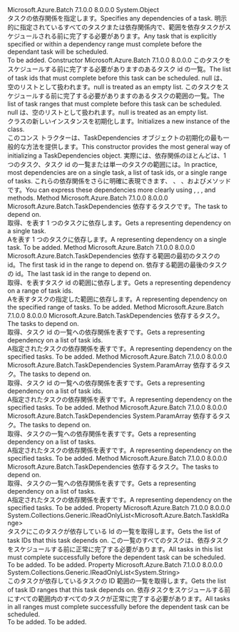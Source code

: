 <Type Name="TaskDependencies" FullName="Microsoft.Azure.Batch.TaskDependencies">
  <TypeSignature Language="C#" Value="public class TaskDependencies" />
  <TypeSignature Language="ILAsm" Value=".class public auto ansi beforefieldinit TaskDependencies extends System.Object" />
  <TypeSignature Language="DocId" Value="T:Microsoft.Azure.Batch.TaskDependencies" />
  <TypeSignature Language="VB.NET" Value="Public Class TaskDependencies" />
  <TypeSignature Language="F#" Value="type TaskDependencies = class&#xA;    interface ITransportObjectProvider&lt;TaskDependencies&gt;&#xA;    interface IPropertyMetadata&#xA;    interface IModifiable&#xA;    interface IReadOnly" />
  <AssemblyInfo>
    <AssemblyName>Microsoft.Azure.Batch</AssemblyName>
    <AssemblyVersion>7.1.0.0</AssemblyVersion>
    <AssemblyVersion>8.0.0.0</AssemblyVersion>
  </AssemblyInfo>
  <Base>
    <BaseTypeName>System.Object</BaseTypeName>
  </Base>
  <Interfaces />
  <Docs>
    <summary>
            <span data-ttu-id="1cb8d-101">タスクの依存関係を指定します。</span><span class="sxs-lookup"><span data-stu-id="1cb8d-101">Specifies any dependencies of a task.</span></span> <span data-ttu-id="1cb8d-102">明示的に指定されているすべてのタスクまたは依存関係内で、範囲を依存タスクがスケジュールされる前に完了する必要があります。</span><span class="sxs-lookup"><span data-stu-id="1cb8d-102">Any task that is explicitly specified or within a dependency range must complete before the dependant task will be scheduled.</span></span>
            </summary>
    <remarks>To be added.</remarks>
  </Docs>
  <Members>
    <Member MemberName=".ctor">
      <MemberSignature Language="C#" Value="public TaskDependencies (System.Collections.Generic.IEnumerable&lt;string&gt; taskIds, System.Collections.Generic.IEnumerable&lt;Microsoft.Azure.Batch.TaskIdRange&gt; taskIdRanges);" />
      <MemberSignature Language="ILAsm" Value=".method public hidebysig specialname rtspecialname instance void .ctor(class System.Collections.Generic.IEnumerable`1&lt;string&gt; taskIds, class System.Collections.Generic.IEnumerable`1&lt;class Microsoft.Azure.Batch.TaskIdRange&gt; taskIdRanges) cil managed" />
      <MemberSignature Language="DocId" Value="M:Microsoft.Azure.Batch.TaskDependencies.#ctor(System.Collections.Generic.IEnumerable{System.String},System.Collections.Generic.IEnumerable{Microsoft.Azure.Batch.TaskIdRange})" />
      <MemberSignature Language="VB.NET" Value="Public Sub New (taskIds As IEnumerable(Of String), taskIdRanges As IEnumerable(Of TaskIdRange))" />
      <MemberSignature Language="F#" Value="new Microsoft.Azure.Batch.TaskDependencies : seq&lt;string&gt; * seq&lt;Microsoft.Azure.Batch.TaskIdRange&gt; -&gt; Microsoft.Azure.Batch.TaskDependencies" Usage="new Microsoft.Azure.Batch.TaskDependencies (taskIds, taskIdRanges)" />
      <MemberType>Constructor</MemberType>
      <AssemblyInfo>
        <AssemblyName>Microsoft.Azure.Batch</AssemblyName>
        <AssemblyVersion>7.1.0.0</AssemblyVersion>
        <AssemblyVersion>8.0.0.0</AssemblyVersion>
      </AssemblyInfo>
      <Parameters>
        <Parameter Name="taskIds" Type="System.Collections.Generic.IEnumerable&lt;System.String&gt;" />
        <Parameter Name="taskIdRanges" Type="System.Collections.Generic.IEnumerable&lt;Microsoft.Azure.Batch.TaskIdRange&gt;" />
      </Parameters>
      <Docs>
        <param name="taskIds"><span data-ttu-id="1cb8d-103">このタスクをスケジュールする前に完了する必要がありますのあるタスク id の一覧。</span><span class="sxs-lookup"><span data-stu-id="1cb8d-103">The list of task ids that must complete before this task can be scheduled.</span></span> <span data-ttu-id="1cb8d-104">null は、空のリストとして扱われます。</span><span class="sxs-lookup"><span data-stu-id="1cb8d-104">null is treated as an empty list.</span></span></param>
        <param name="taskIdRanges"><span data-ttu-id="1cb8d-105">このタスクをスケジュールする前に完了する必要がありますのあるタスクの範囲の一覧。</span><span class="sxs-lookup"><span data-stu-id="1cb8d-105">The list of task ranges that must complete before this task can be scheduled.</span></span> <span data-ttu-id="1cb8d-106">null は、空のリストとして扱われます。</span><span class="sxs-lookup"><span data-stu-id="1cb8d-106">null is treated as an empty list.</span></span></param>
        <summary>
            <span data-ttu-id="1cb8d-107"><see cref="T:Microsoft.Azure.Batch.TaskDependencies" /> クラスの新しいインスタンスを初期化します。</span><span class="sxs-lookup"><span data-stu-id="1cb8d-107">Initializes a new instance of the <see cref="T:Microsoft.Azure.Batch.TaskDependencies" /> class.</span></span>
            </summary>
        <remarks><span data-ttu-id="1cb8d-108">このコンス トラクターは、TaskDependencies オブジェクトの初期化の最も一般的な方法を提供します。</span><span class="sxs-lookup"><span data-stu-id="1cb8d-108">This constructor provides the most general way of initializing a TaskDependencies object.</span></span>
            <span data-ttu-id="1cb8d-109">実際には、依存関係のほとんどは、1 つのタスク、タスク id の一覧または単一のタスクの範囲には。</span><span class="sxs-lookup"><span data-stu-id="1cb8d-109">In practice, most dependencies are on a single task, a list of task ids, or a single range of tasks.</span></span> <span data-ttu-id="1cb8d-110">これらの依存関係をさらに明確に表現できます<see cref="M:Microsoft.Azure.Batch.TaskDependencies.OnId(System.String)" />、 <see cref="M:Microsoft.Azure.Batch.TaskDependencies.OnIds(System.String[])" />、 <see cref="M:Microsoft.Azure.Batch.TaskDependencies.OnTasks(Microsoft.Azure.Batch.CloudTask[])" />、および<see cref="M:Microsoft.Azure.Batch.TaskDependencies.OnIdRange(System.Int32,System.Int32)" />メソッドです。</span><span class="sxs-lookup"><span data-stu-id="1cb8d-110">You can express these dependencies more clearly using <see cref="M:Microsoft.Azure.Batch.TaskDependencies.OnId(System.String)" />, <see cref="M:Microsoft.Azure.Batch.TaskDependencies.OnIds(System.String[])" />, <see cref="M:Microsoft.Azure.Batch.TaskDependencies.OnTasks(Microsoft.Azure.Batch.CloudTask[])" />, and <see cref="M:Microsoft.Azure.Batch.TaskDependencies.OnIdRange(System.Int32,System.Int32)" /> methods.</span></span></remarks>
      </Docs>
    </Member>
    <Member MemberName="OnId">
      <MemberSignature Language="C#" Value="public static Microsoft.Azure.Batch.TaskDependencies OnId (string id);" />
      <MemberSignature Language="ILAsm" Value=".method public static hidebysig class Microsoft.Azure.Batch.TaskDependencies OnId(string id) cil managed" />
      <MemberSignature Language="DocId" Value="M:Microsoft.Azure.Batch.TaskDependencies.OnId(System.String)" />
      <MemberSignature Language="VB.NET" Value="Public Shared Function OnId (id As String) As TaskDependencies" />
      <MemberSignature Language="F#" Value="static member OnId : string -&gt; Microsoft.Azure.Batch.TaskDependencies" Usage="Microsoft.Azure.Batch.TaskDependencies.OnId id" />
      <MemberType>Method</MemberType>
      <AssemblyInfo>
        <AssemblyName>Microsoft.Azure.Batch</AssemblyName>
        <AssemblyVersion>7.1.0.0</AssemblyVersion>
        <AssemblyVersion>8.0.0.0</AssemblyVersion>
      </AssemblyInfo>
      <ReturnValue>
        <ReturnType>Microsoft.Azure.Batch.TaskDependencies</ReturnType>
      </ReturnValue>
      <Parameters>
        <Parameter Name="id" Type="System.String" />
      </Parameters>
      <Docs>
        <param name="id"><span data-ttu-id="1cb8d-111">依存するタスクです。</span><span class="sxs-lookup"><span data-stu-id="1cb8d-111">The task to depend on.</span></span></param>
        <summary>
            <span data-ttu-id="1cb8d-112">取得、<see cref="T:Microsoft.Azure.Batch.TaskDependencies" />を表す 1 つのタスクに依存します。</span><span class="sxs-lookup"><span data-stu-id="1cb8d-112">Gets a <see cref="T:Microsoft.Azure.Batch.TaskDependencies" /> representing dependency on a single task.</span></span>
            </summary>
        <returns><span data-ttu-id="1cb8d-113">A<see cref="T:Microsoft.Azure.Batch.TaskDependencies" />を表す 1 つのタスクに依存します。</span><span class="sxs-lookup"><span data-stu-id="1cb8d-113">A <see cref="T:Microsoft.Azure.Batch.TaskDependencies" /> representing dependency on a single task.</span></span></returns>
        <remarks>To be added.</remarks>
      </Docs>
    </Member>
    <Member MemberName="OnIdRange">
      <MemberSignature Language="C#" Value="public static Microsoft.Azure.Batch.TaskDependencies OnIdRange (int start, int end);" />
      <MemberSignature Language="ILAsm" Value=".method public static hidebysig class Microsoft.Azure.Batch.TaskDependencies OnIdRange(int32 start, int32 end) cil managed" />
      <MemberSignature Language="DocId" Value="M:Microsoft.Azure.Batch.TaskDependencies.OnIdRange(System.Int32,System.Int32)" />
      <MemberSignature Language="VB.NET" Value="Public Shared Function OnIdRange (start As Integer, end As Integer) As TaskDependencies" />
      <MemberSignature Language="F#" Value="static member OnIdRange : int * int -&gt; Microsoft.Azure.Batch.TaskDependencies" Usage="Microsoft.Azure.Batch.TaskDependencies.OnIdRange (start, end)" />
      <MemberType>Method</MemberType>
      <AssemblyInfo>
        <AssemblyName>Microsoft.Azure.Batch</AssemblyName>
        <AssemblyVersion>7.1.0.0</AssemblyVersion>
        <AssemblyVersion>8.0.0.0</AssemblyVersion>
      </AssemblyInfo>
      <ReturnValue>
        <ReturnType>Microsoft.Azure.Batch.TaskDependencies</ReturnType>
      </ReturnValue>
      <Parameters>
        <Parameter Name="start" Type="System.Int32" />
        <Parameter Name="end" Type="System.Int32" />
      </Parameters>
      <Docs>
        <param name="start"><span data-ttu-id="1cb8d-114">依存する範囲の最初のタスクの id。</span><span class="sxs-lookup"><span data-stu-id="1cb8d-114">The first task id in the range to depend on.</span></span></param>
        <param name="end"><span data-ttu-id="1cb8d-115">依存する範囲の最後のタスクの id。</span><span class="sxs-lookup"><span data-stu-id="1cb8d-115">The last task id in the range to depend on.</span></span></param>
        <summary>
            <span data-ttu-id="1cb8d-116">取得、<see cref="T:Microsoft.Azure.Batch.TaskDependencies" />を表すタスク id の範囲に依存します。</span><span class="sxs-lookup"><span data-stu-id="1cb8d-116">Gets a <see cref="T:Microsoft.Azure.Batch.TaskDependencies" /> representing dependency on a range of task ids.</span></span>
            </summary>
        <returns><span data-ttu-id="1cb8d-117">A<see cref="T:Microsoft.Azure.Batch.TaskDependencies" />を表すタスクの指定した範囲に依存します。</span><span class="sxs-lookup"><span data-stu-id="1cb8d-117">A <see cref="T:Microsoft.Azure.Batch.TaskDependencies" /> representing dependency on the specified range of tasks.</span></span></returns>
        <remarks>To be added.</remarks>
      </Docs>
    </Member>
    <Member MemberName="OnIds">
      <MemberSignature Language="C#" Value="public static Microsoft.Azure.Batch.TaskDependencies OnIds (System.Collections.Generic.IEnumerable&lt;string&gt; ids);" />
      <MemberSignature Language="ILAsm" Value=".method public static hidebysig class Microsoft.Azure.Batch.TaskDependencies OnIds(class System.Collections.Generic.IEnumerable`1&lt;string&gt; ids) cil managed" />
      <MemberSignature Language="DocId" Value="M:Microsoft.Azure.Batch.TaskDependencies.OnIds(System.Collections.Generic.IEnumerable{System.String})" />
      <MemberSignature Language="VB.NET" Value="Public Shared Function OnIds (ids As IEnumerable(Of String)) As TaskDependencies" />
      <MemberSignature Language="F#" Value="static member OnIds : seq&lt;string&gt; -&gt; Microsoft.Azure.Batch.TaskDependencies" Usage="Microsoft.Azure.Batch.TaskDependencies.OnIds ids" />
      <MemberType>Method</MemberType>
      <AssemblyInfo>
        <AssemblyName>Microsoft.Azure.Batch</AssemblyName>
        <AssemblyVersion>7.1.0.0</AssemblyVersion>
        <AssemblyVersion>8.0.0.0</AssemblyVersion>
      </AssemblyInfo>
      <ReturnValue>
        <ReturnType>Microsoft.Azure.Batch.TaskDependencies</ReturnType>
      </ReturnValue>
      <Parameters>
        <Parameter Name="ids" Type="System.Collections.Generic.IEnumerable&lt;System.String&gt;" />
      </Parameters>
      <Docs>
        <param name="ids"><span data-ttu-id="1cb8d-118">依存するタスク。</span><span class="sxs-lookup"><span data-stu-id="1cb8d-118">The tasks to depend on.</span></span></param>
        <summary>
            <span data-ttu-id="1cb8d-119">取得、<see cref="T:Microsoft.Azure.Batch.TaskDependencies" />タスク id の一覧への依存関係を表すです。</span><span class="sxs-lookup"><span data-stu-id="1cb8d-119">Gets a <see cref="T:Microsoft.Azure.Batch.TaskDependencies" /> representing dependency on a list of task ids.</span></span>
            </summary>
        <returns><span data-ttu-id="1cb8d-120">A<see cref="T:Microsoft.Azure.Batch.TaskDependencies" />指定されたタスクの依存関係を表すです。</span><span class="sxs-lookup"><span data-stu-id="1cb8d-120">A <see cref="T:Microsoft.Azure.Batch.TaskDependencies" /> representing dependency on the specified tasks.</span></span></returns>
        <remarks>To be added.</remarks>
      </Docs>
    </Member>
    <Member MemberName="OnIds">
      <MemberSignature Language="C#" Value="public static Microsoft.Azure.Batch.TaskDependencies OnIds (params string[] ids);" />
      <MemberSignature Language="ILAsm" Value=".method public static hidebysig class Microsoft.Azure.Batch.TaskDependencies OnIds(string[] ids) cil managed" />
      <MemberSignature Language="DocId" Value="M:Microsoft.Azure.Batch.TaskDependencies.OnIds(System.String[])" />
      <MemberSignature Language="VB.NET" Value="Public Shared Function OnIds (ParamArray ids As String()) As TaskDependencies" />
      <MemberSignature Language="F#" Value="static member OnIds : string[] -&gt; Microsoft.Azure.Batch.TaskDependencies" Usage="Microsoft.Azure.Batch.TaskDependencies.OnIds ids" />
      <MemberType>Method</MemberType>
      <AssemblyInfo>
        <AssemblyName>Microsoft.Azure.Batch</AssemblyName>
        <AssemblyVersion>7.1.0.0</AssemblyVersion>
        <AssemblyVersion>8.0.0.0</AssemblyVersion>
      </AssemblyInfo>
      <ReturnValue>
        <ReturnType>Microsoft.Azure.Batch.TaskDependencies</ReturnType>
      </ReturnValue>
      <Parameters>
        <Parameter Name="ids" Type="System.String[]">
          <Attributes>
            <Attribute>
              <AttributeName>System.ParamArray</AttributeName>
            </Attribute>
          </Attributes>
        </Parameter>
      </Parameters>
      <Docs>
        <param name="ids"><span data-ttu-id="1cb8d-121">依存するタスク。</span><span class="sxs-lookup"><span data-stu-id="1cb8d-121">The tasks to depend on.</span></span></param>
        <summary>
            <span data-ttu-id="1cb8d-122">取得、<see cref="T:Microsoft.Azure.Batch.TaskDependencies" />タスク id の一覧への依存関係を表すです。</span><span class="sxs-lookup"><span data-stu-id="1cb8d-122">Gets a <see cref="T:Microsoft.Azure.Batch.TaskDependencies" /> representing dependency on a list of task ids.</span></span>
            </summary>
        <returns><span data-ttu-id="1cb8d-123">A<see cref="T:Microsoft.Azure.Batch.TaskDependencies" />指定されたタスクの依存関係を表すです。</span><span class="sxs-lookup"><span data-stu-id="1cb8d-123">A <see cref="T:Microsoft.Azure.Batch.TaskDependencies" /> representing dependency on the specified tasks.</span></span></returns>
        <remarks>To be added.</remarks>
      </Docs>
    </Member>
    <Member MemberName="OnTasks">
      <MemberSignature Language="C#" Value="public static Microsoft.Azure.Batch.TaskDependencies OnTasks (params Microsoft.Azure.Batch.CloudTask[] tasks);" />
      <MemberSignature Language="ILAsm" Value=".method public static hidebysig class Microsoft.Azure.Batch.TaskDependencies OnTasks(class Microsoft.Azure.Batch.CloudTask[] tasks) cil managed" />
      <MemberSignature Language="DocId" Value="M:Microsoft.Azure.Batch.TaskDependencies.OnTasks(Microsoft.Azure.Batch.CloudTask[])" />
      <MemberSignature Language="VB.NET" Value="Public Shared Function OnTasks (ParamArray tasks As CloudTask()) As TaskDependencies" />
      <MemberSignature Language="F#" Value="static member OnTasks : Microsoft.Azure.Batch.CloudTask[] -&gt; Microsoft.Azure.Batch.TaskDependencies" Usage="Microsoft.Azure.Batch.TaskDependencies.OnTasks tasks" />
      <MemberType>Method</MemberType>
      <AssemblyInfo>
        <AssemblyName>Microsoft.Azure.Batch</AssemblyName>
        <AssemblyVersion>7.1.0.0</AssemblyVersion>
        <AssemblyVersion>8.0.0.0</AssemblyVersion>
      </AssemblyInfo>
      <ReturnValue>
        <ReturnType>Microsoft.Azure.Batch.TaskDependencies</ReturnType>
      </ReturnValue>
      <Parameters>
        <Parameter Name="tasks" Type="Microsoft.Azure.Batch.CloudTask[]">
          <Attributes>
            <Attribute>
              <AttributeName>System.ParamArray</AttributeName>
            </Attribute>
          </Attributes>
        </Parameter>
      </Parameters>
      <Docs>
        <param name="tasks"><span data-ttu-id="1cb8d-124">依存するタスク。</span><span class="sxs-lookup"><span data-stu-id="1cb8d-124">The tasks to depend on.</span></span></param>
        <summary>
            <span data-ttu-id="1cb8d-125">取得、<see cref="T:Microsoft.Azure.Batch.TaskDependencies" />タスクの一覧への依存関係を表すです。</span><span class="sxs-lookup"><span data-stu-id="1cb8d-125">Gets a <see cref="T:Microsoft.Azure.Batch.TaskDependencies" /> representing dependency on a list of tasks.</span></span>
            </summary>
        <returns><span data-ttu-id="1cb8d-126">A<see cref="T:Microsoft.Azure.Batch.TaskDependencies" />指定されたタスクの依存関係を表すです。</span><span class="sxs-lookup"><span data-stu-id="1cb8d-126">A <see cref="T:Microsoft.Azure.Batch.TaskDependencies" /> representing dependency on the specified tasks.</span></span></returns>
        <remarks>To be added.</remarks>
      </Docs>
    </Member>
    <Member MemberName="OnTasks">
      <MemberSignature Language="C#" Value="public static Microsoft.Azure.Batch.TaskDependencies OnTasks (System.Collections.Generic.IEnumerable&lt;Microsoft.Azure.Batch.CloudTask&gt; tasks);" />
      <MemberSignature Language="ILAsm" Value=".method public static hidebysig class Microsoft.Azure.Batch.TaskDependencies OnTasks(class System.Collections.Generic.IEnumerable`1&lt;class Microsoft.Azure.Batch.CloudTask&gt; tasks) cil managed" />
      <MemberSignature Language="DocId" Value="M:Microsoft.Azure.Batch.TaskDependencies.OnTasks(System.Collections.Generic.IEnumerable{Microsoft.Azure.Batch.CloudTask})" />
      <MemberSignature Language="VB.NET" Value="Public Shared Function OnTasks (tasks As IEnumerable(Of CloudTask)) As TaskDependencies" />
      <MemberSignature Language="F#" Value="static member OnTasks : seq&lt;Microsoft.Azure.Batch.CloudTask&gt; -&gt; Microsoft.Azure.Batch.TaskDependencies" Usage="Microsoft.Azure.Batch.TaskDependencies.OnTasks tasks" />
      <MemberType>Method</MemberType>
      <AssemblyInfo>
        <AssemblyName>Microsoft.Azure.Batch</AssemblyName>
        <AssemblyVersion>7.1.0.0</AssemblyVersion>
        <AssemblyVersion>8.0.0.0</AssemblyVersion>
      </AssemblyInfo>
      <ReturnValue>
        <ReturnType>Microsoft.Azure.Batch.TaskDependencies</ReturnType>
      </ReturnValue>
      <Parameters>
        <Parameter Name="tasks" Type="System.Collections.Generic.IEnumerable&lt;Microsoft.Azure.Batch.CloudTask&gt;" />
      </Parameters>
      <Docs>
        <param name="tasks"><span data-ttu-id="1cb8d-127">依存するタスク。</span><span class="sxs-lookup"><span data-stu-id="1cb8d-127">The tasks to depend on.</span></span></param>
        <summary>
            <span data-ttu-id="1cb8d-128">取得、<see cref="T:Microsoft.Azure.Batch.TaskDependencies" />タスクの一覧への依存関係を表すです。</span><span class="sxs-lookup"><span data-stu-id="1cb8d-128">Gets a <see cref="T:Microsoft.Azure.Batch.TaskDependencies" /> representing dependency on a list of tasks.</span></span>
            </summary>
        <returns><span data-ttu-id="1cb8d-129">A<see cref="T:Microsoft.Azure.Batch.TaskDependencies" />指定されたタスクの依存関係を表すです。</span><span class="sxs-lookup"><span data-stu-id="1cb8d-129">A <see cref="T:Microsoft.Azure.Batch.TaskDependencies" /> representing dependency on the specified tasks.</span></span></returns>
        <remarks>To be added.</remarks>
      </Docs>
    </Member>
    <Member MemberName="TaskIdRanges">
      <MemberSignature Language="C#" Value="public System.Collections.Generic.IReadOnlyList&lt;Microsoft.Azure.Batch.TaskIdRange&gt; TaskIdRanges { get; }" />
      <MemberSignature Language="ILAsm" Value=".property instance class System.Collections.Generic.IReadOnlyList`1&lt;class Microsoft.Azure.Batch.TaskIdRange&gt; TaskIdRanges" />
      <MemberSignature Language="DocId" Value="P:Microsoft.Azure.Batch.TaskDependencies.TaskIdRanges" />
      <MemberSignature Language="VB.NET" Value="Public ReadOnly Property TaskIdRanges As IReadOnlyList(Of TaskIdRange)" />
      <MemberSignature Language="F#" Value="member this.TaskIdRanges : System.Collections.Generic.IReadOnlyList&lt;Microsoft.Azure.Batch.TaskIdRange&gt;" Usage="Microsoft.Azure.Batch.TaskDependencies.TaskIdRanges" />
      <MemberType>Property</MemberType>
      <AssemblyInfo>
        <AssemblyName>Microsoft.Azure.Batch</AssemblyName>
        <AssemblyVersion>7.1.0.0</AssemblyVersion>
        <AssemblyVersion>8.0.0.0</AssemblyVersion>
      </AssemblyInfo>
      <ReturnValue>
        <ReturnType>System.Collections.Generic.IReadOnlyList&lt;Microsoft.Azure.Batch.TaskIdRange&gt;</ReturnType>
      </ReturnValue>
      <Docs>
        <summary>
            <span data-ttu-id="1cb8d-130">タスクにこのタスクが依存している Id の一覧を取得します。</span><span class="sxs-lookup"><span data-stu-id="1cb8d-130">Gets the list of task IDs that this task depends on.</span></span> <span data-ttu-id="1cb8d-131">この一覧のすべてのタスクは、依存タスクをスケジュールする前に正常に完了する必要があります。</span><span class="sxs-lookup"><span data-stu-id="1cb8d-131">All tasks in this list must complete successfully before the dependent task can be scheduled.</span></span>
            </summary>
        <value>To be added.</value>
        <remarks>To be added.</remarks>
      </Docs>
    </Member>
    <Member MemberName="TaskIds">
      <MemberSignature Language="C#" Value="public System.Collections.Generic.IReadOnlyList&lt;string&gt; TaskIds { get; }" />
      <MemberSignature Language="ILAsm" Value=".property instance class System.Collections.Generic.IReadOnlyList`1&lt;string&gt; TaskIds" />
      <MemberSignature Language="DocId" Value="P:Microsoft.Azure.Batch.TaskDependencies.TaskIds" />
      <MemberSignature Language="VB.NET" Value="Public ReadOnly Property TaskIds As IReadOnlyList(Of String)" />
      <MemberSignature Language="F#" Value="member this.TaskIds : System.Collections.Generic.IReadOnlyList&lt;string&gt;" Usage="Microsoft.Azure.Batch.TaskDependencies.TaskIds" />
      <MemberType>Property</MemberType>
      <AssemblyInfo>
        <AssemblyName>Microsoft.Azure.Batch</AssemblyName>
        <AssemblyVersion>7.1.0.0</AssemblyVersion>
        <AssemblyVersion>8.0.0.0</AssemblyVersion>
      </AssemblyInfo>
      <ReturnValue>
        <ReturnType>System.Collections.Generic.IReadOnlyList&lt;System.String&gt;</ReturnType>
      </ReturnValue>
      <Docs>
        <summary>
            <span data-ttu-id="1cb8d-132">このタスクが依存しているタスクの ID 範囲の一覧を取得します。</span><span class="sxs-lookup"><span data-stu-id="1cb8d-132">Gets the list of task ID ranges that this task depends on.</span></span> <span data-ttu-id="1cb8d-133">依存タスクをスケジュールする前にすべての範囲内のすべてのタスクが正常に完了する必要があります。</span><span class="sxs-lookup"><span data-stu-id="1cb8d-133">All tasks in all ranges must complete successfully before the dependent task can be scheduled.</span></span>
            </summary>
        <value>To be added.</value>
        <remarks>To be added.</remarks>
      </Docs>
    </Member>
  </Members>
</Type>